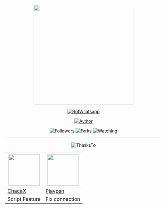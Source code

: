 <center><img src ="https://avatars.githubusercontent.com/u/90517187?v=4"width="320px"height="320px"></center>

<p align="center">
<a href="#"><img title="BotWhatsapp" src="https://img.shields.io/badge/Bot%20Whatsapp%20Termux-green?colorA=%23ff0000&colorB=%23017e40&style=for-the-badge"></a>
</p>
<p align="center">
<a href="https://github.com/stafbotz"><img title="Author" src="https://img.shields.io/badge/Author-stafbotz -red.svg?style=for-the-badge&logo=github"></a>
</p>
<p align="center">
<a href="https://github.com/stafbotz/followers"><img title="Followers" src="https://img.shields.io/github/followers/stafbotz?color=blue&style=flat-square"></a>
<a href="https://github.com/stafbotz/BotWhatsapp/network/members"><img title="Forks" src="https://img.shields.io/github/forks/stafbotz/BotWhatsapp?color=red&style=flat-square"></a>
<a href="https://github.com/stafbotz/BotWhatsapp/watchers"><img title="Watching" src="https://img.shields.io/github/watchers/stafbotz/BotWhatsapp?label=Watchers&color=blue&style=flat-square"></a>

---

<p align="center">
<img title="ThanksTo" src="https://img.shields.io/badge/Thanks%20To-green?colorA=%23ff0000&colorB=%23017e40&style=for-the-badge">
</p>

<a href="https://github.com/ChacaX"><img src="http://github.com/ChacaX.png?size=100" width="100" height="100"></a> | <a href="https://github.com/pjavpsn"><img src="http://github.com/pjavpsn.png?size=100" width="100" height="100"></a>
---- | ----
[ChacaX](https://github.com/ChacaX)  | [Pjavpsn](https://github.com/pjavpsn)
Script Feature | Fix connection

